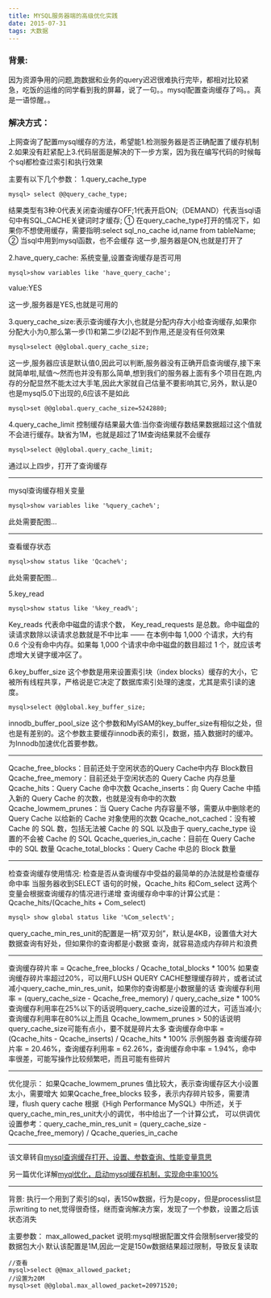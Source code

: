 ```yaml
---
title: MYSQL服务器端的高级优化实践
date: 2015-07-31
tags: 大数据
---
```


### 背景:

因为资源争用的问题,跑数据和业务的query迟迟很难执行完毕，都相对比较紧急，吃饭的运维的同学看到我的屏幕，说了一句。。mysql配置查询缓存了吗。。真是一语惊醒。。

### 解决方式：

上网查询了配置mysql缓存的方法，希望能1.检测服务器是否正确配置了缓存机制2.如果没有赶紧配上3.代码层面是解决的下一步方案，因为我在编写代码的时候每个sql都检查过索引和执行效果

主要有以下几个参数：
1.query\_cache\_type
```vim
mysql> select @@query_cache_type;
```
结果类型有3种:0代表关闭查询缓存OFF;1代表开启ON;（DEMAND）代表当sql语句中有SQL\_CACHE关键词时才缓存;
① 在query\_cache\_type打开的情况下，如果你不想使用缓存，需要指明:select sql\_no\_cache id,name from tableName;
② 当sql中用到mysql函数，也不会缓存
这一步,服务器是ON,也就是打开了

2.have\_query\_cache: 系统变量,设置查询缓存是否可用
```vim
mysql>show variables like 'have_query_cache';
```
value:YES

这一步,服务器是YES,也就是可用的

3.query\_cache\_size:表示查询缓存大小,也就是分配内存大小给查询缓存,如果你分配大小为0,那么第一步(1)和第二步(2)起不到作用,还是没有任何效果

```vim
mysql>select @@global.query_cache_size;
```

这一步,服务器应该是默认值0,因此可以判断,服务器没有正确开启查询缓存,接下来就简单啦,赋值～然而也并没有那么简单,想到我们的服务器上面有多个项目在跑,内存的分配显然不能太过大手笔,因此大家就自己估量不要影响其它,另外，默认是0也是mysql5.0下出现的,6应该不是如此

```vim
mysql>set @@global.query_cache_size=5242880;
```

4.query\_cache\_limit 控制缓存结果最大值:当你查询缓存数结果数据超过这个值就不会进行缓存。缺省为1M，也就是超过了1M查询结果就不会缓存

```vim
mysql>select @@global.query_cache_limit;
```

通过以上四步，打开了查询缓存

* * *

mysql查询缓存相关变量

```vim
mysql>show variables like '%query_cache%';
```

此处需要配图...

* * *

查看缓存状态

```vim
mysql>show status like 'Qcache%';
```

此处需要配图...

5.key\_read


```vim
mysql>show status like '%key_read%';
```

Key\_reads 代表命中磁盘的请求个数， Key\_read\_requests 是总数。命中磁盘的读请求数除以读请求总数就是不中比率 —— 在本例中每 1,000 个请求，大约有 0.6 个没有命中内存。如果每 1,000 个请求中命中磁盘的数目超过 1 个，就应该考虑增大关键字缓冲区了。


6.key\_buffer\_size 这个参数是用来设置索引块（index blocks）缓存的大小，它被所有线程共享，严格说是它决定了数据库索引处理的速度，尤其是索引读的速度。


```vim
mysql>select @@global.key_buffer_size;
```

innodb\_buffer\_pool\_size 这个参数和MyISAM的key\_buffer\_size有相似之处，但也是有差别的。这个参数主要缓存innodb表的索引，数据，插入数据时的缓冲。为Innodb加速优化首要参数。


* * *

Qcache\_free\_blocks：目前还处于空闲状态的Query Cache中内存 Block数目
Qcache\_free\_memory：目前还处于空闲状态的 Query Cache 内存总量
Qcache\_hits：Query Cache 命中次数
Qcache\_inserts：向 Query Cache 中插入新的 Query Cache 的次数，也就是没有命中的次数
Qcache\_lowmem\_prunes：当 Query Cache 内存容量不够，需要从中删除老的 Query Cache 以给新的 Cache 对象使用的次数
Qcache\_not\_cached：没有被 Cache 的 SQL 数，包括无法被 Cache 的 SQL 以及由于 query\_cache\_type 设置的不会被 Cache 的 SQL
Qcache\_queries\_in\_cache：目前在 Query Cache 中的 SQL 数量
Qcache\_total\_blocks：Query Cache 中总的 Block 数量

* * *

检查查询缓存使用情况: 检查是否从查询缓存中受益的最简单的办法就是检查缓存命中率
当服务器收到SELECT 语句的时候，Qcache\_hits 和Com\_select 这两个变量会根据查询缓存的情况进行递增
查询缓存命中率的计算公式是：Qcache\_hits/(Qcache\_hits + Com\_select)

```vim
mysql> show global status like '%Com_select%';
```


query\_cache\_min\_res\_unit的配置是一柄”双刃剑”，默认是4KB，设置值大对大数据查询有好处，但如果你的查询都是小数据 查询，就容易造成内存碎片和浪费


* * *

查询缓存碎片率 = Qcache\_free\_blocks / Qcache\_total\_blocks * 100%
如果查询缓存碎片率超过20%，可以用FLUSH QUERY CACHE整理缓存碎片，或者试试减小query\_cache\_min\_res\_unit，如果你的查询都是小数据量的话
查询缓存利用率 = (query\_cache\_size - Qcache\_free\_memory) / query\_cache\_size * 100%
查询缓存利用率在25%以下的话说明query\_cache\_size设置的过大，可适当减小;查询缓存利用率在80%以上而且 Qcache\_lowmem\_prunes > 50的话说明query\_cache\_size可能有点小，要不就是碎片太多
查询缓存命中率 = (Qcache\_hits - Qcache\_inserts) / Qcache\_hits * 100%
示例服务器 查询缓存碎片率 = 20.46%，查询缓存利用率 = 62.26%，查询缓存命中率 = 1.94%，命中率很差，可能写操作比较频繁吧，而且可能有些碎片

* * *

优化提示：
如果Qcache\_lowmem\_prunes 值比较大，表示查询缓存区大小设置太小，需要增大
如果Qcache\_free\_blocks 较多，表示内存碎片较多，需要清理，flush query cache
根据《High Performance MySQL》中所述，关于query\_cache\_min\_res\_unit大小的调优，书中给出了一个计算公式，
可以供调优设置参考：query\_cache\_min\_res\_unit = (query\_cache\_size - Qcache\_free\_memory) / Qcache\_queries\_in\_cache

* * *

该文章转自[mysql查询缓存打开、设置、参数查询、性能变量意思](http://blog.sina.com.cn/s/blog_75ad10100101by7j.html)

另一篇优化详解[myql优化，启动mysql缓存机制，实现命中率100%](http://blog.csdn.net/wulantian/article/details/11043121)

* * *

背景:
  执行一个用到了索引的sql，表150w数据，行为是copy，但是processlist显示writing to net,觉得很奇怪，继而查询解决方案，发现了一个参数，设置之后该状态消失

主要参数：
max\_allowed\_packet 说明:mysql根据配置文件会限制server接受的数据包大小
默认该配置是1M,因此一定是150w数据结果超过限制，导致反复读取

```vim
//查看
mysql>select @@max_allowed_packet;
//设置为20M
mysql>set @@global.max_allowed_packet=20971520;
```
